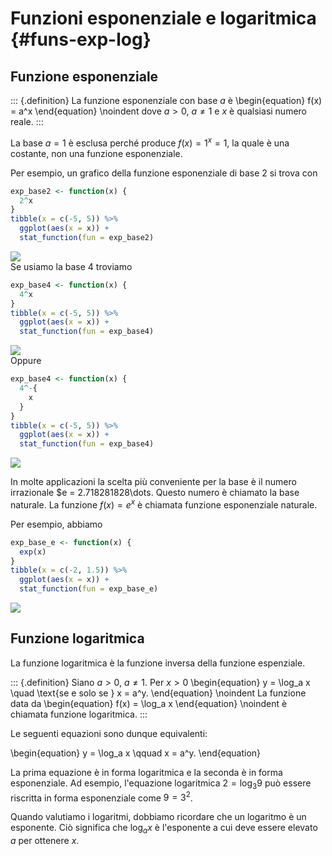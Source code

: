 # Funzioni esponenziale e logaritmica {#funs-exp-log}



## Funzione esponenziale

::: {.definition}
La funzione esponenziale con base $a$ è
\begin{equation}
f(x) = a^x
\end{equation}
\noindent
dove $a > 0$, $a \neq 1$ e $x$ è qualsiasi numero reale.
::: 

La base $a = 1$ è esclusa perché produce $f(x) = 1^x = 1$, la quale è una costante, non una funzione esponenziale.

Per esempio, un grafico della funzione esponenziale di base 2 si trova con


```r
exp_base2 <- function(x) {
  2^x
}
tibble(x = c(-5, 5)) %>%
  ggplot(aes(x = x)) +
  stat_function(fun = exp_base2)
```

<img src="906_logaritmi_files/figure-epub3/unnamed-chunk-1-1.png" style="display: block; margin: auto;" />
Se usiamo la base 4 troviamo


```r
exp_base4 <- function(x) {
  4^x
}
tibble(x = c(-5, 5)) %>%
  ggplot(aes(x = x)) +
  stat_function(fun = exp_base4)
```

<img src="906_logaritmi_files/figure-epub3/unnamed-chunk-2-1.png" style="display: block; margin: auto;" />
Oppure


```r
exp_base4 <- function(x) {
  4^-{
    x
  }
}
tibble(x = c(-5, 5)) %>%
  ggplot(aes(x = x)) +
  stat_function(fun = exp_base4)
```

<img src="906_logaritmi_files/figure-epub3/unnamed-chunk-3-1.png" style="display: block; margin: auto;" />

In molte applicazioni la scelta più conveniente per la base è il numero irrazionale $e = 2.718281828\dots. Questo numero è chiamato la base naturale.  La funzione $f(x) = e^x$ è chiamata funzione esponenziale naturale.

Per esempio, abbiamo


```r
exp_base_e <- function(x) {
  exp(x)
}
tibble(x = c(-2, 1.5)) %>%
  ggplot(aes(x = x)) +
  stat_function(fun = exp_base_e)
```

<img src="906_logaritmi_files/figure-epub3/unnamed-chunk-4-1.png" style="display: block; margin: auto;" />


## Funzione logaritmica

La funzione logaritmica è la funzione inversa della funzione espenziale. 

::: {.definition}
Siano $a > 0$, $a \neq 1$. Per $x > 0$
\begin{equation}
y = \log_a x \quad \text{se e solo se } x = a^y.
\end{equation}
\noindent
La funzione data da
\begin{equation}
f(x) = \log_a x
\end{equation}
\noindent
è chiamata funzione logaritmica.
::: 

Le seguenti equazioni sono dunque equivalenti:

\begin{equation}
y = \log_a x \qquad x = a^y.
\end{equation}

La prima equazione è in forma logaritmica e la seconda è in forma esponenziale. Ad esempio, l'equazione logaritmica $2 = \log_3 9$ può essere riscritta in forma esponenziale come $9 = 3^2$. 

Quando valutiamo i logaritmi, dobbiamo ricordare che un logaritmo è un esponente. Ciò significa che $\log_a x$ è l'esponente a cui deve essere elevato $a$ per ottenere $x$.
